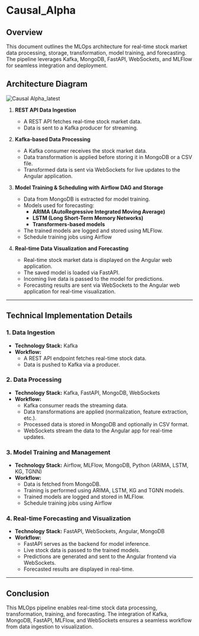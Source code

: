 # Causal_Alpha
## Overview
This document outlines the MLOps architecture for real-time stock market data processing, storage, transformation, model training, and forecasting. The pipeline leverages Kafka, MongoDB, FastAPI, WebSockets, and MLFlow for seamless integration and deployment.

## Architecture Diagram
![Causal Alpha_latest](https://github.com/user-attachments/assets/6c4a0e1b-e7d9-4a86-8a27-d9fa6aeb3467)


  
1. **REST API Data Ingestion**
   - A REST API fetches real-time stock market data.
   - Data is sent to a Kafka producer for streaming.

2. **Kafka-based Data Processing**
   - A Kafka consumer receives the stock market data.
   - Data transformation is applied before storing it in MongoDB or a CSV file.
   - Transformed data is sent via WebSockets for live updates to the Angular application.

3. **Model Training & Scheduling with Airflow DAG and Storage**
   - Data from MongoDB is extracted for model training.
   - Models used for forecasting:
     - **ARIMA (AutoRegressive Integrated Moving Average)**
     - **LSTM (Long Short-Term Memory Networks)**
     - **Transformers-based models**
   - The trained models are logged and stored using MLFlow.
   - Schedule training jobs using Airflow

4. **Real-time Data Visualization and Forecasting**
   - Real-time stock market data is displayed on the Angular web application.
   - The saved model is loaded via FastAPI.
   - Incoming live data is passed to the model for predictions.
   - Forecasting results are sent via WebSockets to the Angular web application for real-time visualization.

---

## Technical Implementation Details

### 1. Data Ingestion
- **Technology Stack:** Kafka
- **Workflow:**
  - A REST API endpoint fetches real-time stock data.
  - Data is pushed to Kafka via a producer.

### 2. Data Processing
- **Technology Stack:** Kafka, FastAPI, MongoDB, WebSockets
- **Workflow:**
  - Kafka consumer reads the streaming data.
  - Data transformations are applied (normalization, feature extraction, etc.).
  - Processed data is stored in MongoDB and optionally in CSV format.
  - WebSockets stream the data to the Angular app for real-time updates.

### 3. Model Training and Management
- **Technology Stack:** Airflow, MLFlow, MongoDB, Python (ARIMA, LSTM, KG, TGNN)
- **Workflow:**
  - Data is fetched from MongoDB.
  - Training is performed using ARIMA, LSTM, KG and TGNN models.
  - Trained models are logged and stored in MLFlow.
  - Schedule training jobs using Airflow

### 4. Real-time Forecasting and Visualization
- **Technology Stack:** FastAPI, WebSockets, Angular, MongoDB
- **Workflow:**
  - FastAPI serves as the backend for model inference.
  - Live stock data is passed to the trained models.
  - Predictions are generated and sent to the Angular frontend via WebSockets.
  - Forecasted results are displayed in real-time.

---

## Conclusion
This MLOps pipeline enables real-time stock data processing, transformation, training, and forecasting. The integration of Kafka, MongoDB, FastAPI, MLFlow, and WebSockets ensures a seamless workflow from data ingestion to visualization.




